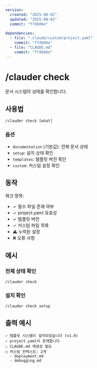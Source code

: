 ```yaml
---
version:
  created: "2025-08-02"
  updated: "2025-08-02"
  commit: "f7db06e"
  
dependencies:
  - file: ".claude/custom/project.yaml"
    commit: "f7db06e"
  - file: "CLAUDE.md"
    commit: "f7db06e"
---
```


# /clauder check

문서 시스템의 상태를 확인합니다.

## 사용법

```
/clauder check [what]
```

### 옵션

- `documentation` (기본값): 전체 문서 상태
- `setup`: 설치 상태 확인
- `templates`: 템플릿 버전 확인
- `custom`: 커스텀 설정 확인

## 동작

체크 항목:

- ✓ 필수 파일 존재 여부
- ✓ project.yaml 유효성
- ✓ 템플릿 버전
- ✓ 커스텀 파일 목록
- ⚠️ 누락된 설정
- ❌ 오류 사항

## 예시

### 전체 상태 확인

```
/clauder check
```

### 설치 확인

```
/clauder check setup
```

## 출력 예시

```
✓ 템플릿 시스템이 설치되었습니다 (v1.0)
✓ project.yaml이 존재합니다
⚠️ CLAUDE.md 재생성 필요
○ 커스텀 컨텍스트: 2개
  - deployment.md
  - debugging.md
```
